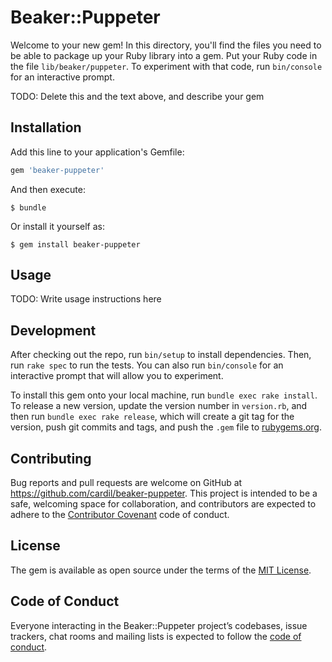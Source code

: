 # Beaker::Puppeter

Welcome to your new gem! In this directory, you'll find the files you need to be able to package up your Ruby library into a gem. Put your Ruby code in the file `lib/beaker/puppeter`. To experiment with that code, run `bin/console` for an interactive prompt.

TODO: Delete this and the text above, and describe your gem

## Installation

Add this line to your application's Gemfile:

```ruby
gem 'beaker-puppeter'
```

And then execute:

    $ bundle

Or install it yourself as:

    $ gem install beaker-puppeter

## Usage

TODO: Write usage instructions here

## Development

After checking out the repo, run `bin/setup` to install dependencies. Then, run `rake spec` to run the tests. You can also run `bin/console` for an interactive prompt that will allow you to experiment.

To install this gem onto your local machine, run `bundle exec rake install`. To release a new version, update the version number in `version.rb`, and then run `bundle exec rake release`, which will create a git tag for the version, push git commits and tags, and push the `.gem` file to [rubygems.org](https://rubygems.org).

## Contributing

Bug reports and pull requests are welcome on GitHub at https://github.com/cardil/beaker-puppeter. This project is intended to be a safe, welcoming space for collaboration, and contributors are expected to adhere to the [Contributor Covenant](http://contributor-covenant.org) code of conduct.

## License

The gem is available as open source under the terms of the [MIT License](https://opensource.org/licenses/MIT).

## Code of Conduct

Everyone interacting in the Beaker::Puppeter project’s codebases, issue trackers, chat rooms and mailing lists is expected to follow the [code of conduct](https://github.com/cardil/beaker-puppeter/blob/master/CODE_OF_CONDUCT.md).
